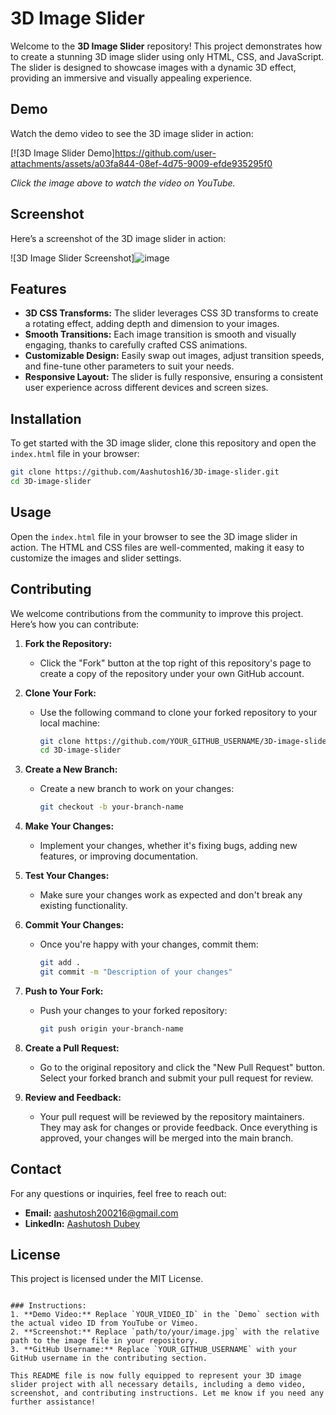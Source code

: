 # 3D Image Slider

Welcome to the **3D Image Slider** repository! This project demonstrates how to create a stunning 3D image slider using only HTML, CSS, and JavaScript. The slider is designed to showcase images with a dynamic 3D effect, providing an immersive and visually appealing experience.

## Demo

Watch the demo video to see the 3D image slider in action:

[![3D Image Slider Demo]https://github.com/user-attachments/assets/a03fa844-08ef-4d75-9009-efde935295f0


*Click the image above to watch the video on YouTube.*

## Screenshot

Here’s a screenshot of the 3D image slider in action:

![3D Image Slider Screenshot]![image](https://github.com/user-attachments/assets/0975bf40-9f25-435a-b797-029cd94b7c5a)




## Features

- **3D CSS Transforms:** The slider leverages CSS 3D transforms to create a rotating effect, adding depth and dimension to your images.
- **Smooth Transitions:** Each image transition is smooth and visually engaging, thanks to carefully crafted CSS animations.
- **Customizable Design:** Easily swap out images, adjust transition speeds, and fine-tune other parameters to suit your needs.
- **Responsive Layout:** The slider is fully responsive, ensuring a consistent user experience across different devices and screen sizes.

## Installation

To get started with the 3D image slider, clone this repository and open the `index.html` file in your browser:

```bash
git clone https://github.com/Aashutosh16/3D-image-slider.git
cd 3D-image-slider
```

## Usage

Open the `index.html` file in your browser to see the 3D image slider in action. The HTML and CSS files are well-commented, making it easy to customize the images and slider settings.

## Contributing

We welcome contributions from the community to improve this project. Here’s how you can contribute:

1. **Fork the Repository:**
   - Click the "Fork" button at the top right of this repository's page to create a copy of the repository under your own GitHub account.

2. **Clone Your Fork:**
   - Use the following command to clone your forked repository to your local machine:
     ```bash
     git clone https://github.com/YOUR_GITHUB_USERNAME/3D-image-slider.git
     cd 3D-image-slider
     ```

3. **Create a New Branch:**
   - Create a new branch to work on your changes:
     ```bash
     git checkout -b your-branch-name
     ```

4. **Make Your Changes:**
   - Implement your changes, whether it's fixing bugs, adding new features, or improving documentation.

5. **Test Your Changes:**
   - Make sure your changes work as expected and don't break any existing functionality.

6. **Commit Your Changes:**
   - Once you're happy with your changes, commit them:
     ```bash
     git add .
     git commit -m "Description of your changes"
     ```

7. **Push to Your Fork:**
   - Push your changes to your forked repository:
     ```bash
     git push origin your-branch-name
     ```

8. **Create a Pull Request:**
   - Go to the original repository and click the "New Pull Request" button. Select your forked branch and submit your pull request for review.

9. **Review and Feedback:**
   - Your pull request will be reviewed by the repository maintainers. They may ask for changes or provide feedback. Once everything is approved, your changes will be merged into the main branch.

## Contact

For any questions or inquiries, feel free to reach out:

- **Email:** [aashutosh200216@gmail.com](mailto:aashutosh200216@gmail.com)
- **LinkedIn:** [Aashutosh Dubey](https://www.linkedin.com/in/aashutoshdubey16/)

## License

This project is licensed under the MIT License.
```

### Instructions:
1. **Demo Video:** Replace `YOUR_VIDEO_ID` in the `Demo` section with the actual video ID from YouTube or Vimeo.
2. **Screenshot:** Replace `path/to/your/image.jpg` with the relative path to the image file in your repository.
3. **GitHub Username:** Replace `YOUR_GITHUB_USERNAME` with your GitHub username in the contributing section.

This README file is now fully equipped to represent your 3D image slider project with all necessary details, including a demo video, screenshot, and contributing instructions. Let me know if you need any further assistance!
